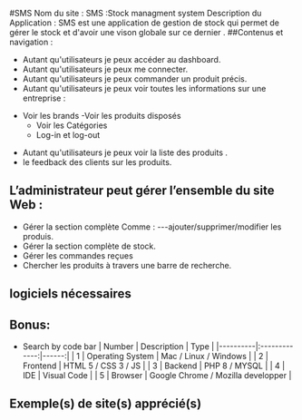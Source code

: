 #SMS
Nom du site : SMS :Stock managment system
Description du Application : SMS est une application de gestion de stock qui permet de gérer le stock et d'avoir une vison globale sur ce dernier .
##Contenus et navigation : 
* Autant  qu'utilisateurs je peux accéder au dashboard.
* Autant  qu'utilisateurs je peux me connecter.
* Autant qu'utilisateurs je peux commander un produit précis.
* Autant qu'utilisateurs je peux voir toutes les informations sur une entreprise :
- Voir les brands
  -Voir les produits disposés
  - Voir les Catégories
  - Log-in et log-out
* Autant qu'utilisateurs je peux voir la liste des produits .
* le feedback des clients sur les produits.
## L’administrateur peut gérer l’ensemble du site Web :
* Gérer la section complète  Comme : ---ajouter/supprimer/modifier les produis.
* Gérer la section complète de stock. 
* Gérer les commandes reçues
* Chercher les produits à travers une barre de recherche.
## logiciels nécessaires
## Bonus:
* Search by code bar
| Number    | Description |    Type | 
|----------|:-------------:|------:|
| 1    | Operating System    | Mac / Linux / Windows | 
| 2 | Frontend | HTML 5 / CSS 3 / JS | 
| 3    | Backend |    PHP 8 / MYSQL | 
| 4    | IDE | Visual Code | 
| 5    | Browser | Google Chrome / Mozilla developper | 
## Exemple(s) de site(s) apprécié(s) 